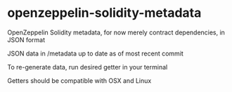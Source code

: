 # openzeppelin-solidity-metadata
OpenZeppelin Solidity metadata, for now merely contract dependencies, in JSON format

JSON data in /metadata up to date as of most recent commit

To re-generate data, run desired getter in your terminal

Getters should be compatible with OSX and Linux